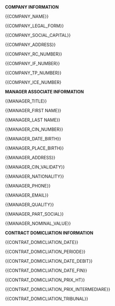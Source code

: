 **COMPANY INFORMATION**



{{COMPANY\_NAME}}

{{COMPANY\_LEGAL\_FORM}}

{{COMPANY\_SOCIAL\_CAPITAL}}

{{COMPANY\_ADDRESS}}

{{COMPANY\_RC\_NUMBER}}

{{COMPANY\_IF\_NUMBER}}

{{COMPANY\_TP\_NUMBER}}

{{COMPANY\_ICE\_NUMBER}



**MANAGER ASSOCIATE INFORMATION**



{{MANAGER\_TITLE}}

{{MANAGER\_FIRST NAME}}

{{MANAGER\_LAST NAME}}

{{MANAGER\_CIN\_NUMBER}}

{{MANAGER\_DATE\_BIRTH}}

{{MANAGER\_PLACE\_BIRTH}}

{{MANAGER\_ADDRESS}}

{{MANAGER\_CIN\_VALIDATY}}

{{MANAGER\_NATIONALITY}}

{{MANAGER\_PHONE}}

{{MANAGER\_EMAIL}}

{{MANAGER\_QUALITY}}

{{MANAGER\_PART\_SOCIAL}}

{{MANAGER\_NOMINAL\_VALUE}}



**CONTRACT DOMICLIATION INFORMATION**



{{CONTRAT\_DOMICLIATION\_DATE}}

{{CONTRAT\_DOMICLIATION\_PERIODE}}

{{CONTRAT\_DOMICLIATION\_DATE\_DEBIT}}

{{CONTRAT\_DOMICLIATION\_DATE\_FIN}}

{{CONTRAT\_DOMICLIATION\_PRIX\_HT}}

{{CONTRAT\_DOMICLIATION\_PRIX\_INTERMEDIARE}}

{{CONTRAT\_DOMICLIATION\_TRIBUNAL}}



